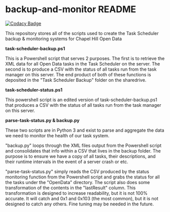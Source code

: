 # backup-and-monitor README

[![Codacy Badge](https://api.codacy.com/project/badge/Grade/5a7ea515a9014b9a9fd39c0492299661)](https://app.codacy.com/app/TownofChapelHill/backup-and-monitor?utm_source=github.com&utm_medium=referral&utm_content=townofchapelhill/backup-and-monitor&utm_campaign=Badge_Grade_Dashboard)

This repository stores all of the scripts used to create the Task Scheduler backup &amp; monitoring systems for Chapel Hill Open Data

<strong>task-scheduler-backup.ps1</strong>

This is a Powershell script that serves 2 purposes.  The first is to retrieve the XML data for all Open Data tasks in the Task Scheduler on the server.  The second is to produce a CSV with the status of all tasks run from the task manager on this server.  The end product of both of these functions is deposited in the "Task Scheduler Backup" folder on the sharedrive.

<strong>task-scheduler-status.ps1</strong>

This powershell script is an edited version of task-scheduler-backup.ps1 that produces a CSV with the status of all tasks run from the task manager on this server.

<strong>parse-task-status.py & backup.py</strong>

These two scripts are in Python 3 and exist to parse and aggregate the data we need to monitor the health of our task system.  

"backup.py" loops through the XML files output from the Powershell script and consolidates that info within a CSV that lives in the backup folder.  The purpose is to ensure we have a copy of all tasks, their descriptions, and their runtime intervals in the event of a server crash or etc.

"parse-task-status.py" simply reads the CSV produced by the status monitoring function from the Powershell script and grabs the status for all the tasks under the "OpenData" directory.  The script also does some transformation of the contents in the "lastResult" column.  This transformation is designed to increase readability, but it is not 100% accurate.  It will catch and 0x1 and 0x103 (the most common), but it is not designed to catch any others.  Fine tuning may be needed in the future.

